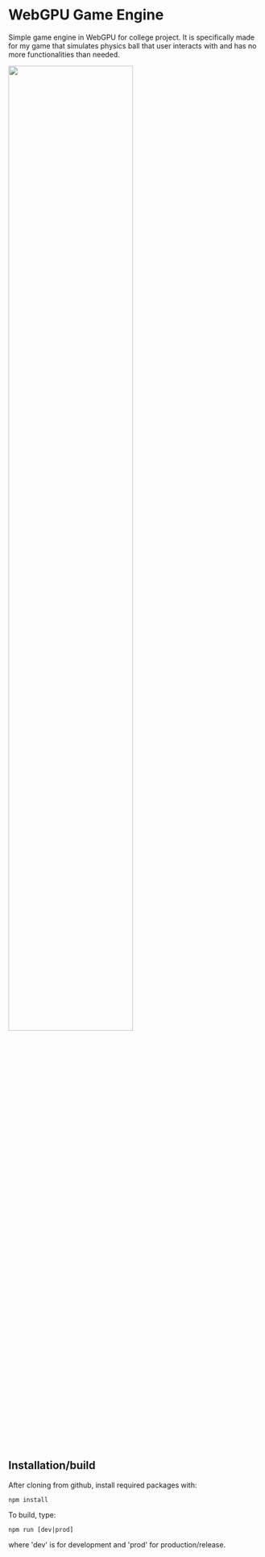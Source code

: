 # WebGPU Game Engine
Simple game engine in WebGPU for college project. It is specifically made for my game that simulates physics ball that user interacts with and has no more functionalities than needed.
<div><img src="https://leoklis.github.io/media/webgpu_proj_wpp_crop.png" width="70%"></div>

## Installation/build
After cloning from github, install required packages with:
```console
npm install
```
To build, type:
```console
npm run [dev|prod]
```
where 'dev' is for development and 'prod' for production/release.
